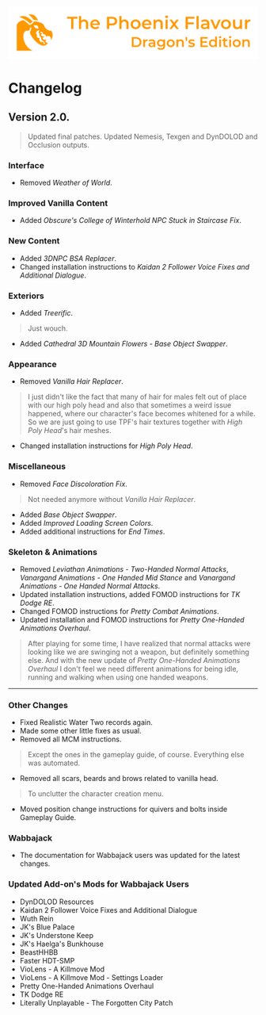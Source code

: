 ![image](images/Banner.png)

# Changelog

## Version 2.0.

> Updated final patches. Updated Nemesis, Texgen and DynDOLOD and Occlusion outputs.

### Interface

* Removed _Weather of World_.

### Improved Vanilla Content

* Added _Obscure's College of Winterhold NPC Stuck in Staircase Fix_.

### New Content

* Added _3DNPC BSA Replacer_.
* Changed installation instructions to _Kaidan 2 Follower Voice Fixes and Additional Dialogue_.

### Exteriors

* Added _Treerific_.
> Just wouch.
* Added _Cathedral 3D Mountain Flowers - Base Object Swapper_.

### Appearance

* Removed _Vanilla Hair Replacer_.
> I just didn't like the fact that many of hair for males felt out of place with our high poly head and also that sometimes a weird issue happened, 
where our character's face becomes whitened for a while. So we are just going to use TPF's hair textures together with _High Poly Head_'s hair meshes.
* Changed installation instructions for _High Poly Head_.

### Miscellaneous

* Removed _Face Discoloration Fix_.
> Not needed anymore without _Vanilla Hair Replacer_.
* Added _Base Object Swapper_.
* Added _Improved Loading Screen Colors_.
* Added additional instructions for _End Times_.

### Skeleton & Animations

* Removed _Leviathan Animations - Two-Handed Normal Attacks_, _Vanargand Animations - One Handed Mid Stance_ and _Vanargand Animations - One Handed Normal Attacks_.
* Updated installation instructions, added FOMOD instructions for _TK Dodge RE_.
* Changed FOMOD instructions for _Pretty Combat Animations_.
* Updated installation and FOMOD instructions for _Pretty One-Handed Animations Overhaul_.
> After playing for some time, I have realized that normal attacks were looking like we are swinging not a weapon, but definitely something else. And with the new update of _Pretty One-Handed Animations Overhaul_ I don't feel we need different animations for being idle, running and walking when using one handed weapons.

---

### Other Changes

* Fixed Realistic Water Two records again.
* Made some other little fixes as usual.
* Removed all MCM instructions.
> Except the ones in the gameplay guide, of course. Everything else was automated.
* Removed all scars, beards and brows related to vanilla head.
> To unclutter the character creation menu.
* Moved position change instructions for quivers and bolts inside Gameplay Guide.

### Wabbajack

* The documentation for Wabbajack users was updated for the latest changes.

### Updated Add-on's Mods for Wabbajack Users

* DynDOLOD Resources
* Kaidan 2 Follower Voice Fixes and Additional Dialogue
* Wuth Rein
* JK's Blue Palace
* JK's Understone Keep
* JK's Haelga's Bunkhouse
* BeastHHBB
* Faster HDT-SMP
* VioLens - A Killmove Mod
* VioLens - A Killmove Mod - Settings Loader
* Pretty One-Handed Animations Overhaul
* TK Dodge RE
* Literally Unplayable - The Forgotten City Patch
